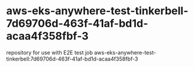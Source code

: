 # aws-eks-anywhere-test-tinkerbell-7d69706d-463f-41af-bd1d-acaa4f358fbf-3
repository for use with E2E test job aws-eks-anywhere-test-tinkerbell:7d69706d-463f-41af-bd1d-acaa4f358fbf-3

